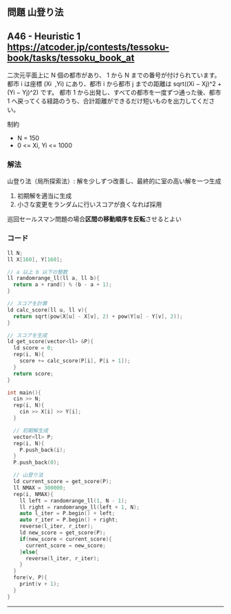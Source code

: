 ## 問題 山登り法
A46 - Heuristic 1
https://atcoder.jp/contests/tessoku-book/tasks/tessoku_book_at
---
二次元平面上に N 個の都市があり、 1 から N までの番号が付けられています。都市 i は座標 (Xi ​ ,Yi) にあり、都市 i から都市 j までの距離は sqrt((Xi ​− Xj)^2 + (Yi − Yj)^2) です。 都市 1 から出発し、すべての都市を一度ずつ通った後、都市 1 へ戻ってくる経路のうち、合計距離ができるだけ短いものを出力してください。

制約
- N = 150
- 0 <= Xi, Yi <= 1000

### 解法
山登り法（局所探索法）:
解を少しずつ改善し、最終的に室の高い解を一つ生成

1. 初期解を適当に生成
1. 小さな変更をランダムに行いスコアが良くなれば採用

巡回セールスマン問題の場合**区間の移動順序を反転**させるとよい

### コード
```cpp
ll N;
ll X[160], Y[160];

// a 以上 b 以下の整数
ll randomrange_ll(ll a, ll b){
  return a + rand() % (b - a + 1);
}

// スコアを計算
ld calc_score(ll u, ll v){
  return sqrt(pow(X[u] - X[v], 2) + pow(Y[u] - Y[v], 2));
}

// スコアを生成
ld get_score(vector<ll> &P){
  ld score = 0;
  rep(i, N){
    score += calc_score(P[i], P[i + 1]);
  }
  return score;
}

int main(){
  cin >> N;
  rep(i, N){
    cin >> X[i] >> Y[i];
  }

  // 初期解生成
  vector<ll> P;
  rep(i, N){
    P.push_back(i);
  }
  P.push_back(0);

  // 山登り法
  ld current_score = get_score(P);
  ll NMAX = 300000;
  rep(i, NMAX){
    ll left = randomrange_ll(1, N - 1);
    ll right = randomrange_ll(left + 1, N);
    auto l_iter = P.begin() + left;
    auto r_iter = P.begin() + right;
    reverse(l_iter, r_iter);
    ld new_score = get_score(P);
    if(new_score < current_score){
      current_score = new_score;
    }else{
      reverse(l_iter, r_iter);
    }
  }
  fore(v, P){
    print(v + 1);
  }
}
```


***